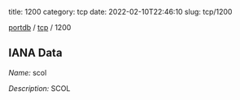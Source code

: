 title: 1200
category: tcp
date: 2022-02-10T22:46:10
slug: tcp/1200

[portdb](/) / [tcp](/category/tcp.html) / 1200


## IANA Data

_Name:_ scol

_Description:_ SCOL

